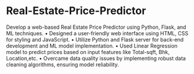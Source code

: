 # Real-Estate-Price-Predictor
Develop a web-based Real Estate Price Predictor using Python, Flask, and ML techniques.
• Designed a user-friendly web interface using HTML, CSS for styling and JavaScript.
• Utilize Python and Flask server for back-end development and ML model implementation.
• Used Linear Regression model to predict prices based on input features like Total-sqft, Bhk, Location,etc.
• Overcame data quality issues by implementing robust data cleaning algorithms, ensuring model reliability.
